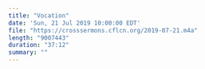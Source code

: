 ```yaml
---
title: "Vocation"
date: 'Sun, 21 Jul 2019 10:00:00 EDT'
file: "https://crosssermons.cflcn.org/2019-07-21.m4a"
length: "9007443"
duration: "37:12"
summary: ""
---
```

